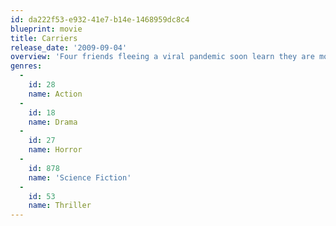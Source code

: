```yaml
---
id: da222f53-e932-41e7-b14e-1468959dc8c4
blueprint: movie
title: Carriers
release_date: '2009-09-04'
overview: 'Four friends fleeing a viral pandemic soon learn they are more dangerous than any virus.A deadly virus has spread across the globe. Contagion is everywhere, no one is safe and no one can be trusted. Four young attractive people race through the back roads of the American West to the pounding beat of a vacation soundtrack. Their aim is to retreat to secluded utopian beach in the Gulf of Mexico, where they could peacefully wait out the pandemic and survive the apocalyptic disease. Their plans take a grim turn when their car breaks down on an isolated road starting a chain of events that will seal the fate of each of them in an inexorable and horrifying voyage of hell through a western landscape populated by only the hideous dead or the twisted living.'
genres:
  -
    id: 28
    name: Action
  -
    id: 18
    name: Drama
  -
    id: 27
    name: Horror
  -
    id: 878
    name: 'Science Fiction'
  -
    id: 53
    name: Thriller
---
```

